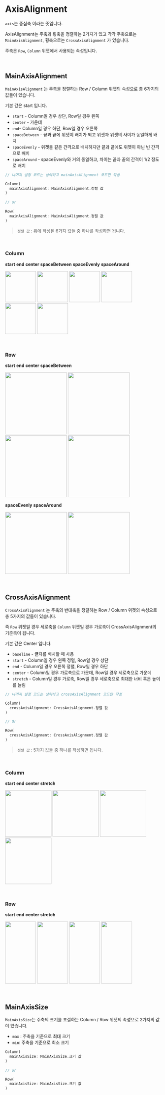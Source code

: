 # AxisAlignment

`axis`는 중심축 이라는 뜻입니다.

AxisAlignment는 주축과 횡축을 정렬하는 2가지가 있고 각각 주축으로는 `MainAxisAlignment`, 횡축으로는 `CrossAxisAlignment` 가 있습니다.

주축은 `Row`, `Column` 위젯에서 사용되는 속성입니다.

<br />

## MainAxisAlignment

`MainAxisAlignment` 는 주축을 정렬하는 Row / Column 위젯의 속성으로 총 6가지의 값들이 있습니다.

기본 값은 start 입니다.

- `start` - Column일 경우 상단, Row일 경우 왼쪽
- `center` - 가운데
- `end`- Column일 경우 하단, Row일 경우 오른쪽
- `spaceBetween` - 끝과 끝에 위젯이 배치가 되고 위젯과 위젯의 사이가 동일하게 배치
- `spaceEvenly` - 위젯을 같은 간격으로 배치하지만 끝과 끝에도 위젯이 아닌 빈 간격으로 배치
- `spaceAround` - spaceEvenly와 거의 동일하고, 차이는 끝과 끝의 간격이 1/2 정도로 배치

``` dart
// 나머지 설정 코드는 생략하고 mainAxisAlignment 코드만 작성

Column(
  mainAxisAlignment: MainAxisAlignment.정렬 값
)
  
// or
  
Row(
  mainAxisAlignment: MainAxisAlignment.정렬 값
)
```

> `정렬 값` : 위에 작성된 6가지 값들 중 하나를 작성하면 됩니다.

<br />

### Column

**start**                     **end**                       **center**                  **spaceBetween**       **spaceEvenly**         **spaceAround**

<img src="https://user-images.githubusercontent.com/68320595/212813113-be6f6fcd-bd6c-4de3-a490-a379860dba59.png" width="100" />      <img src="https://user-images.githubusercontent.com/68320595/212813128-84a81e52-59fc-4c2c-bf4b-2648444a07d1.png" width="100" />      <img src="https://user-images.githubusercontent.com/68320595/212813143-19be7ffd-6a33-4048-9131-c95d1dba833f.png" width="100" />        <img src="https://user-images.githubusercontent.com/68320595/212813154-07771ef2-1e2f-48e7-a294-5337394b9339.png" width="100" />          <img src="https://user-images.githubusercontent.com/68320595/212813161-d0fc27a6-6a52-4b49-a9bb-5438039b0b9e.png" width="100" />        <img src="https://user-images.githubusercontent.com/68320595/212813170-8c994a73-bc19-44f4-81b0-525fc643c110.png" width="100" />

<br />

### Row

**start**                                        **end**                                        **center**                                    **spaceBetween**

<img src="https://user-images.githubusercontent.com/68320595/212814376-50d6cf9f-ae19-42ea-aed6-cb1ae8967d47.png" width="200" />  <img src="https://user-images.githubusercontent.com/68320595/212814388-34be720c-c10e-421b-8f54-22325ebbe81a.png" width="200" />  <img src="https://user-images.githubusercontent.com/68320595/212814393-460596cf-8474-48ba-9166-3c897670e73a.png" width="200" />  <img src="https://user-images.githubusercontent.com/68320595/212814406-ee040d3d-0580-426c-97fa-e6a4e483c837.png" width="200" />

**spaceEvenly**                              **spaceAround**

<img src="https://user-images.githubusercontent.com/68320595/212814412-dccbbcb2-e8b3-40e8-9c2f-f0bd5bca6285.png" width="200"/>      <img src="https://user-images.githubusercontent.com/68320595/212814421-68d02b69-561b-4cf1-8f3a-56f352c56429.png" width="200"/>

<br />

## CrossAxisAlignment

`CrossAxisAlignment` 는 주축의 반대축을 정렬하는 Row / Column 위젯의 속성으로 총 5가지의 값들이 있습니다.

즉 `Row` 위젯일 경우 세로축을 `Column` 위젯일 경우 가로축이 CrossAxisAlignment의 기준축이 됩니다.

기본 값은 Center 입니다.

- `baseline` - 글자를 배치할 때 사용
- `start` - Column일 경우 왼쪽 정렬, Row일 경우 상단
- `end` - Column일 경우 오른쪽 정렬, Row일 경우 하단
- `center` - Column일 경우 가로축으로 가운데, Row일 경우 세로축으로 가운데
- `stretch` - Column일 경우 가로축, Row일 경우 세로축으로 최대한 너비 혹은 높이를 늘림

``` dart
// 나머지 설정 코드는 생략하고 crossAxisAlignment 코드만 작성

Column(
  crossAxisAlignment: CrossAxisAlignment.정렬 값
)
  
// Or

Row(
  crossAxisAlignment: CrossAxisAlignment.정렬 값
)
```

> `정렬 값` : 5가지 값들 중 하나를 작성하면 됩니다.

<br />

### Column

**start**                                 **end**                                   **center**                               **stretch**

<img src="https://user-images.githubusercontent.com/68320595/212815364-f8ded97c-ab7e-4765-a0f0-25a68d84c31c.png" width="150" />       <img src="https://user-images.githubusercontent.com/68320595/212815374-e74b5fbf-2dea-466e-9529-c418758baad1.png" width="150"/>        <img src="https://user-images.githubusercontent.com/68320595/212815384-ad7bd6cb-955e-45b8-b0aa-89f1fefbe5d1.png" width="150"/>        <img src="https://user-images.githubusercontent.com/68320595/212815393-e29e6d29-3dfe-4229-bd2e-7aab97633d32.png" width="150"/>

<br />

### Row

**start** 						**end**							**center**						**stretch**

<img src="https://user-images.githubusercontent.com/68320595/212815873-da286c09-6eb7-468e-bb10-b84f07b8f8af.png" height="200" width="100" />		<img src="https://user-images.githubusercontent.com/68320595/212815879-b2ab3aa9-599a-4b6d-9a8e-1cab62883956.png" height="200" width="100" />			<img src="https://user-images.githubusercontent.com/68320595/212815891-b2c77536-db5c-4a61-9c1f-307cf3374597.png" height="200" width="100" />			<img src="https://user-images.githubusercontent.com/68320595/212815901-5b68e772-0c8a-4f68-9a55-6fc78d9ede34.png" height="200" width="100" />     

<br />

## MainAxisSize

`MainAxisSize`는 주축의 크기를 조절하는 Column / Row 위젯의 속성으로 2가지의 값이 있습니다.

- `max` : 주축을 기준으로 최대 크기
- `min`: 주축을 기준으로 최소 크기

``` dart
Column(
  mainAxisSize: MainAxisSize.크기 값
)
  
// or

Row(
  mainAxisSize: MainAxisSize.크기 값
)
```

